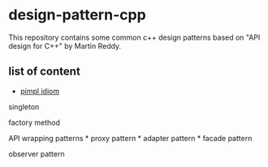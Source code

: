 # design-pattern-cpp
This repository contains some common c++ design patterns based on "API design for C++" by Martin Reddy.

## list of content
* [pimpl idiom](https://github.com/yijiem/design-pattern-cpp/tree/master/pimpl)

singleton

factory method

API wrapping patterns
    * proxy pattern
    * adapter pattern
    * facade pattern

observer pattern
